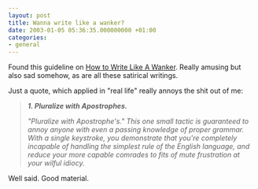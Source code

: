 ```yaml
---
layout: post
title: Wanna write like a wanker?
date: 2003-01-05 05:36:35.000000000 +01:00
categories:
- general
---
```

Found this guideline on <a href="http://www.infernus.net/rants/write_like_a_wanker.html" title="Hilarious!">How to Write Like A Wanker</a>. Really amusing but also sad somehow, as are all these satirical writings.

Just a quote, which applied in "real life" really annoys the shit out of me:

<blockquote><i><b>1. Pluralize with Apostrophes.</b>

"Pluralize with Apostrophe's." This one small tactic is guaranteed to annoy anyone with even a passing knowledge of proper grammar. With a single keystroke, you demonstrate that you're completely incapable of handling the simplest rule of the English language, and reduce your more capable comrades to fits of mute frustration at your wilful idiocy.</i></p></blockquote>
Well said. Good material.
